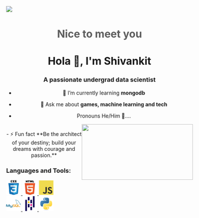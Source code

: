 <img src="https://github.com/shivankit07/shivankit07/assets/136995394/fd642473-b4fa-446f-9782-f57de65a0b67" height="370">

<div style="text-align: center;">
<h1 id="text" style="opacity: 0.7;" >Nice to meet you</h1>

<h1 align="center">Hola 👋, I'm Shivankit</h1>
<h3 align="center">A passionate undergrad data scientist</h3>

- 🌱 I’m currently learning **mongodb**

- 💬 Ask me about **games, machine learning and tech**
- Pronouns He/Him 🤩....
<img src="https://github.com/shivankit07/shivankit07/assets/136995394/92dab9a0-a9a0-4490-9477-257c4f361a03" alt="" align="right" width="300" height="150" margin-botton="60" display="flex">


<br>
- ⚡ Fun fact **Be the architect of your destiny; build your dreams with courage and passion.**


 


<h3 align="left">Languages and Tools:</h3>
<p align="left"> <a href="https://www.w3schools.com/css/" target="_blank" rel="noreferrer"> <img src="https://raw.githubusercontent.com/devicons/devicon/master/icons/css3/css3-original-wordmark.svg" alt="css3" width="40" height="40"/> </a> <a href="https://www.w3.org/html/" target="_blank" rel="noreferrer"> <img src="https://raw.githubusercontent.com/devicons/devicon/master/icons/html5/html5-original-wordmark.svg" alt="html5" width="40" height="40"/> </a> <a href="https://developer.mozilla.org/en-US/docs/Web/JavaScript" target="_blank" rel="noreferrer"> <img src="https://raw.githubusercontent.com/devicons/devicon/master/icons/javascript/javascript-original.svg" alt="javascript" width="40" height="40"/> </a> 
 <br>
  <a href="https://www.mysql.com/" target="_blank" rel="noreferrer"> <img src="https://raw.githubusercontent.com/devicons/devicon/master/icons/mysql/mysql-original-wordmark.svg" alt="mysql" width="40" height="40"/> </a> <a href="https://pandas.pydata.org/" target="_blank" rel="noreferrer"> <img src="https://raw.githubusercontent.com/devicons/devicon/2ae2a900d2f041da66e950e4d48052658d850630/icons/pandas/pandas-original.svg" alt="pandas" width="40" height="40"/> </a> <a href="https://www.python.org" target="_blank" rel="noreferrer"> <img src="https://raw.githubusercontent.com/devicons/devicon/master/icons/python/python-original.svg" alt="python" width="40" height="40"/> </a> <a href="https://reactjs.org/" target="_blank" rel="noreferrer"> 
